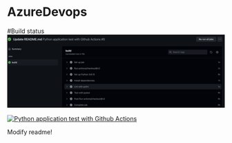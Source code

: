 # AzureDevops

#Build status
![alt text](https://raw.githubusercontent.com/tonydev93/AzureDevops/main/Build%20status.png)

[![Python application test with Github Actions](https://github.com/tonydev93/AzureDevops/actions/workflows/python-app.yml/badge.svg)](https://github.com/tonydev93/AzureDevops/actions/workflows/python-app.yml)

Modify readme!